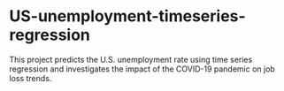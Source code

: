 # US-unemployment-timeseries-regression
This project predicts the U.S. unemployment rate using time series regression and investigates the impact of the COVID-19 pandemic on job loss trends.
